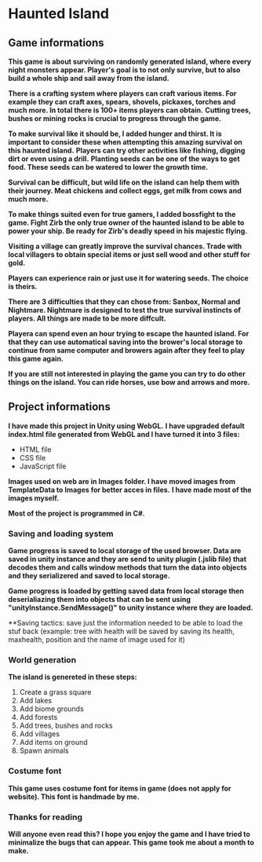 # Haunted Island

## Game informations

**This game is about surviving on randomly generated island, where every night monsters appear. Player's goal is to not only survive, but to also build a whole ship and sail away from the island.**

**There is a crafting system where players can craft various items. For example they can craft axes, spears, shovels, pickaxes, torches and much more. In total there is 100+ items players can obtain.**
**Cutting trees, bushes or mining rocks is crucial to progress through the game.**

**To make survival like it should be, I added hunger and thirst. It is important to consider these when attempting this amazing survival on this haunted island.**
**Players can try other activities like fishing, digging dirt or even using a drill.**
**Planting seeds can be one of the ways to get food. These seeds can be watered to lower the growth time.**

**Survival can be difficult, but wild life on the island can help them with their journey. Meat chickens and collect eggs, get milk from cows and much more.**

**To make things suited even for true gamers, I added bossfight to the game. Fight Zirb the only true owner of the haunted island to be able to power your ship. Be ready for Zirb's deadly speed in his majestic flying.**

**Visiting a village can greatly improve the survival chances. Trade with local villagers to obtain special items or just sell wood and other stuff for gold.**

**Players can experience rain or just use it for watering seeds. The choice is theirs.**

**There are 3 difficulties that they can chose from: Sanbox, Normal and Nightmare. Nightmare is designed to test the true survival instincts of players. All things are made to be more diffcult.**

**Playera can spend even an hour trying to escape the haunted island. For that they can use automatical saving into the brower's local storage to continue from same computer and browers again after they feel to play this game again.**

**If you are still not interested in playing the game you can try to do other things on the island. You can ride horses, use bow and arrows and more.**

## Project informations

**I have made this project in Unity using WebGL.**
**I have upgraded default index.html file generated from WebGL and I have turned it into 3 files:**
- HTML file
- CSS file
- JavaScript file

**Images used on web are in Images folder. I have moved images from TemplateData to Images for better acces in files.**
**I have made most of the images myself.**

**Most of the project is programmed in C#.**

### Saving and loading system

**Game progress is saved to local storage of the used browser. Data are saved in unity instance and they are send to unity plugin (.jslib file) that decodes them and calls window methods that turn the data into objects and they serializered**
**and saved to local storage.**

**Game progress is loaded by getting saved data from local storage then deserialiazing them into objects that can be sent using "unityInstance.SendMessage()" to unity instance where they are loaded.**

**Saving tactics: save just the information needed to be able to load the stuf back (example: tree with health will be saved by saving its health, maxhealth, position and the name of image used for it)

### World generation

**The island is genereted in these steps:**
1. Create a grass square
2. Add lakes
3. Add biome grounds
4. Add forests
5. Add trees, bushes and rocks
6. Add villages
7. Add items on ground
8. Spawn animals

### Costume font

**This game uses costume font for items in game (does not apply for website). This font is handmade by me.**

### Thanks for reading

**Will anyone even read this? I hope you enjoy the game and I have tried to minimalize the bugs that can appear. This game took me about a month to make.**







